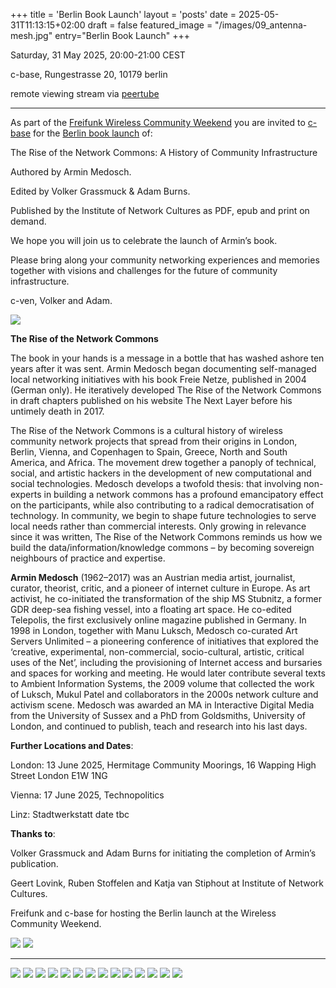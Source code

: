 +++
title = 'Berlin Book Launch'
layout = 'posts'
date = 2025-05-31T11:13:15+02:00
draft = false
featured_image = "/images/09_antenna-mesh.jpg"
entry="Berlin Book Launch"
+++

Saturday, 31 May 2025, 20:00-21:00 CEST

c-base, Rungestrasse 20, 10179 berlin

remote viewing stream via [peertube](https://c-tube.c-base.org/w/nUK259rHZk5RsANhrofMqx)

<!--more-->

---

As part of the [Freifunk Wireless Community Weekend](https://wiki.freifunk.net/Wireless_Community_Weekend_2025)
 you are invited to [c-base](https://c-base.org) for the [Berlin book launch](https://wiki.freifunk.net/Wireless_Community_Weekend_2025:Topics) of:

The Rise of the Network Commons: A History of Community Infrastructure 

Authored by Armin Medosch.

Edited by Volker Grassmuck & Adam Burns.

Published by the Institute of Network Cultures as PDF, epub and print on demand.


We hope you will join us to celebrate the launch of Armin’s book.

Please bring along your community networking experiences and memories together with visions and challenges for the future of community infrastructure.


c-ven, Volker and Adam.

<a href="https://networkcultures.org/wp-content/uploads/2025/05/The-Rise-of-the-Network-Commons_INC2025_TOD58.pdf">
 <img class="special-img-class" src="/images/cover-427x640.jpg">
</a>

<b>The Rise of the Network Commons</b>

The book in your hands is a message in a bottle that has washed ashore ten years after it was sent. Armin Medosch began documenting self-managed local networking initiatives with his book Freie Netze, published in 2004 (German only). He iteratively developed The Rise of the Network Commons in draft chapters published on his website The Next Layer before his untimely death in 2017.

The Rise of the Network Commons is a cultural history of wireless community network projects that spread from their origins in London, Berlin, Vienna, and Copenhagen to Spain, Greece, North and South America, and Africa. The movement drew together a panoply of  technical, social, and artistic hackers in the development of new computational and social technologies. Medosch develops a twofold thesis: that involving non-experts in building a network commons has a profound emancipatory effect on the participants, while also contributing to a radical democratisation of technology. In community, we begin to shape future technologies to serve local needs rather than commercial interests. Only growing in relevance since it was written, The Rise of the Network Commons reminds us how we build the data/information/knowledge commons – by becoming sovereign neighbours of practice and expertise.

<b>Armin Medosch</b> (1962–2017) was an Austrian media artist, journalist, curator, theorist, critic, and a pioneer of internet culture in Europe. As art activist, he co-initiated the transformation of the ship MS Stubnitz, a former GDR deep-sea fishing vessel, into a floating art space. He co-edited Telepolis, the first exclusively online magazine published in Germany.  In 1998 in London, together with Manu Luksch, Medosch co-curated Art Servers Unlimited – a pioneering conference of initiatives that explored the ‘creative, experimental, non-commercial, socio-cultural, artistic, critical uses of the Net’, including the provisioning of Internet access and bursaries and spaces for working and meeting. He would later contribute several texts to Ambient Information Systems, the 2009 volume that collected the work of Luksch, Mukul Patel and collaborators in the 2000s network culture and activism scene. Medosch was awarded an MA in Interactive Digital Media from the University of Sussex and a PhD from Goldsmiths, University of London, and continued to publish, teach and research into his last days.

 

<b>Further Locations and Dates</b>:

London: 13 June 2025, Hermitage Community Moorings, 16 Wapping High Street London E1W 1NG

Vienna: 17 June 2025, Technopolitics

Linz: Stadtwerkstatt date tbc

 

<b>Thanks to</b>:

Volker Grassmuck and Adam Burns for initiating the completion of Armin’s publication.

Geert Lovink, Ruben Stoffelen and Katja van Stiphout at Institute of Network Cultures.

Freifunk and c-base for hosting the Berlin launch at the Wireless Community Weekend.

<img class="special-img-class" src="/images/Juergen_Freifunk_72dpi.JPG">
<img class="special-img-class" src="/images/2002-BerLon-PicoPeer-photo.jpg">

---

<img class="special-img-class" src="/images/20250531-RotNC-berlin-launch-julian-priest-signal-2025-05-31-164846_002.jpeg">
<img class="special-img-class" src="/images/20250531-RotNC-berlin-launch-evelyn-bodenmeier-WhatsApp Image 2025-06-01 at 16.02.18.jpeg">
<img class="special-img-class" src="/images/20250531-RotNC-berlin-launch-evelyn-bodenmeier-WhatsApp Image 2025-06-01 at 16.02.19.jpeg">
<img class="special-img-class" src="/images/20250531-RotNC-berlin-launch-evelyn-bodenmeier-WhatsApp Image 2025-06-01 at 16.02.19-2.jpeg">
<img class="special-img-class" src="/images/20250531-RotNC-berlin-launch-evelyn-bodenmeier-WhatsApp Image 2025-06-01 at 16.02.19-3.jpeg">
<img class="special-img-class" src="/images/20250531-RotNC-berlin-launch-evelyn-bodenmeier-WhatsApp Image 2025-06-01 at 16.02.19-4.jpeg">
<img class="special-img-class" src="/images/20250531-RotNC-berlin-launch-evelyn-bodenmeier-WhatsApp Image 2025-06-01 at 16.02.20-5.jpeg">
<img class="special-img-class" src="/images/20250531-RotNC-berlin-launch-evelyn-bodenmeier-WhatsApp Image 2025-06-01 at 16.02.20-6.jpeg">
<img class="special-img-class" src="/images/20250531-RotNC-berlin-launch-evelyn-bodenmeier-WhatsApp Image 2025-06-01 at 16.02.20-7.jpeg">
<img class="special-img-class" src="/images/20250531-RotNC-berlin-launch-evelyn-bodenmeier-WhatsApp Image 2025-06-01 at 16.02.20-8.jpeg">
<img class="special-img-class" src="/images/20250531-RotNC-berlin-launch-evelyn-bodenmeier-WhatsApp Image 2025-06-01 at 16.02.20-9.jpeg">
<img class="special-img-class" src="/images/20250531-RotNC-berlin-launch-evelyn-bodenmeier-WhatsApp Image 2025-06-01 at 16.02.20-10.jpeg">
<img class="special-img-class" src="/images/20250531-RotNC-berlin-launch-evelyn-bodenmeier-WhatsApp Image 2025-06-01 at 16.02.20-11.jpeg">
<img class="special-img-class" src="/images/20250531-RotNC-berlin-launch-evelyn-bodenmeier-WhatsApp Image 2025-06-01 at 16.02.20-12.jpeg">

